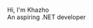 Hi, I'm Khazho</br>
An aspiring .NET developer

<!---
DeRoNick/DeRoNick is a ✨ special ✨ repository because its `README.md` (this file) appears on your GitHub profile.
You can click the Preview link to take a look at your changes.
--->
